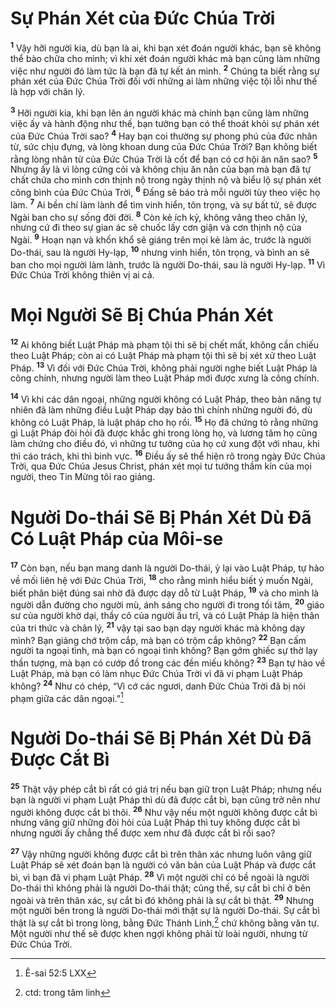 # Sự Phán Xét của Đức Chúa Trời

<sup><b>1</b></sup> Vậy hỡi người kia, dù bạn là ai, khi bạn xét đoán người khác, bạn sẽ không thể bào chữa cho mình; vì khi xét đoán người khác mà bạn cũng làm những việc như người đó làm tức là bạn đã tự kết án mình. <sup><b>2</b></sup> Chúng ta biết rằng sự phán xét của Đức Chúa Trời đối với những ai làm những việc tội lỗi như thế là hợp với chân lý.

<sup><b>3</b></sup> Hỡi người kia, khi bạn lên án người khác mà chính bạn cũng làm những việc ấy và hành động như thế, bạn tưởng bạn có thể thoát khỏi sự phán xét của Đức Chúa Trời sao? <sup><b>4</b></sup> Hay bạn coi thường sự phong phú của đức nhân từ, sức chịu đựng, và lòng khoan dung của Đức Chúa Trời? Bạn không biết rằng lòng nhân từ của Đức Chúa Trời là cốt để bạn có cơ hội ăn năn sao? <sup><b>5</b></sup> Nhưng ấy là vì lòng cứng cỏi và không chịu ăn năn của bạn mà bạn đã tự chất chứa cho mình cơn thịnh nộ trong ngày thịnh nộ và biểu lộ sự phán xét công bình của Đức Chúa Trời, <sup><b>6</b></sup> Đấng sẽ báo trả mỗi người tùy theo việc họ làm. <sup><b>7</b></sup> Ai bền chí làm lành để tìm vinh hiển, tôn trọng, và sự bất tử, sẽ được Ngài ban cho sự sống đời đời. <sup><b>8</b></sup> Còn kẻ ích kỷ, không vâng theo chân lý, nhưng cứ đi theo sự gian ác sẽ chuốc lấy cơn giận và cơn thịnh nộ của Ngài. <sup><b>9</b></sup> Hoạn nạn và khốn khổ sẽ giáng trên mọi kẻ làm ác, trước là người Do-thái, sau là người Hy-lạp, <sup><b>10</b></sup> nhưng vinh hiển, tôn trọng, và bình an sẽ ban cho mọi người làm lành, trước là người Do-thái, sau là người Hy-lạp. <sup><b>11</b></sup> Vì Đức Chúa Trời không thiên vị ai cả.

# Mọi Người Sẽ Bị Chúa Phán Xét

<sup><b>12</b></sup> Ai không biết Luật Pháp mà phạm tội thì sẽ bị chết mất, không cần chiếu theo Luật Pháp; còn ai có Luật Pháp mà phạm tội thì sẽ bị xét xử theo Luật Pháp. <sup><b>13</b></sup> Vì đối với Đức Chúa Trời, không phải người nghe biết Luật Pháp là công chính, nhưng người làm theo Luật Pháp mới được xưng là công chính.

<sup><b>14</b></sup> Vì khi các dân ngoại, những người không có Luật Pháp, theo bản năng tự nhiên đã làm những điều Luật Pháp dạy bảo thì chính những người đó, dù không có Luật Pháp, là luật pháp cho họ rồi. <sup><b>15</b></sup> Họ đã chứng tỏ rằng những gì Luật Pháp đòi hỏi đã được khắc ghi trong lòng họ, và lương tâm họ cũng làm chứng cho điều đó, vì những tư tưởng của họ cứ xung đột với nhau, khi thì cáo trách, khi thì binh vực. <sup><b>16</b></sup> Điều ấy sẽ thể hiện rõ trong ngày Đức Chúa Trời, qua Đức Chúa Jesus Christ, phán xét mọi tư tưởng thầm kín của mọi người, theo Tin Mừng tôi rao giảng.

# Người Do-thái Sẽ Bị Phán Xét Dù Đã Có Luật Pháp của Môi-se

<sup><b>17</b></sup> Còn bạn, nếu bạn mang danh là người Do-thái, ỷ lại vào Luật Pháp, tự hào về mối liên hệ với Đức Chúa Trời, <sup><b>18</b></sup> cho rằng mình hiểu biết ý muốn Ngài, biết phân biệt đúng sai nhờ đã được dạy dỗ từ Luật Pháp, <sup><b>19</b></sup> và cho mình là người dẫn đường cho người mù, ánh sáng cho người đi trong tối tăm, <sup><b>20</b></sup> giáo sư của người khờ dại, thầy cô của người ấu trĩ, và có Luật Pháp là hiện thân của tri thức và chân lý, <sup><b>21</b></sup> vậy tại sao bạn dạy người khác mà không dạy mình? Bạn giảng chớ trộm cắp, mà bạn có trộm cắp không? <sup><b>22</b></sup> Bạn cấm người ta ngoại tình, mà bạn có ngoại tình không? Bạn gớm ghiếc sự thờ lạy thần tượng, mà bạn có cướp đồ trong các đền miếu không? <sup><b>23</b></sup> Bạn tự hào về Luật Pháp, mà bạn có làm nhục Đức Chúa Trời vì đã vi phạm Luật Pháp không? <sup><b>24</b></sup> Như có chép, “Vì cớ các ngươi, danh Đức Chúa Trời đã bị nói phạm giữa các dân ngoại.”[^1-82ff1211-e94c-4bec-920d-ed156c989c72]

# Người Do-thái Sẽ Bị Phán Xét Dù Đã Được Cắt Bì

<sup><b>25</b></sup> Thật vậy phép cắt bì rất có giá trị nếu bạn giữ trọn Luật Pháp; nhưng nếu bạn là người vi phạm Luật Pháp thì dù đã được cắt bì, bạn cũng trở nên như người không được cắt bì thôi. <sup><b>26</b></sup> Như vậy nếu một người không được cắt bì nhưng vâng giữ những đòi hỏi của Luật Pháp thì tuy không được cắt bì nhưng người ấy chẳng thể được xem như đã được cắt bì rồi sao?

<sup><b>27</b></sup> Vậy những người không được cắt bì trên thân xác nhưng luôn vâng giữ Luật Pháp sẽ xét đoán bạn là người có văn bản của Luật Pháp và được cắt bì, vì bạn đã vi phạm Luật Pháp. <sup><b>28</b></sup> Vì một người chỉ có bề ngoài là người Do-thái thì không phải là người Do-thái thật; cũng thế, sự cắt bì chỉ ở bên ngoài và trên thân xác, sự cắt bì đó không phải là sự cắt bì thật. <sup><b>29</b></sup> Nhưng một người bên trong là người Do-thái mới thật sự là người Do-thái. Sự cắt bì thật là sự cắt bì trong lòng, bằng Đức Thánh Linh,[^2-82ff1211-e94c-4bec-920d-ed156c989c72] chứ không bằng văn tự. Một người như thế sẽ được khen ngợi không phải từ loài người, nhưng từ Đức Chúa Trời.

[^1-82ff1211-e94c-4bec-920d-ed156c989c72]: Ê-sai 52:5 LXX

[^2-82ff1211-e94c-4bec-920d-ed156c989c72]: ctd: trong tâm linh

